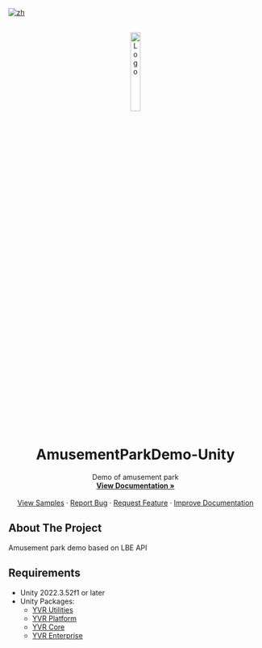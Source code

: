 [![zh](https://img.shields.io/badge/lang-zh-blue.svg)](./README.zh.md)

<br />
<div align="center">
    <a href="https://github.com/PlayForDreamDevelopers/AmusementParkDemo-Unity">
        <img src="https://www.pfdm.cn/en/static/img/logo.2b1b07e.png" alt="Logo" width="20%">
    </a>
    <h1 align="center"> AmusementParkDemo-Unity </h1>
    <p align="center">
        Demo of amusement park
        <br />
        <a href="https://github.com/PlayForDreamDevelopers/AmusementParkDemo-Unity/blob/main/README.md"><strong>View Documentation »</strong></a>
        <br />
        <br />
        <a href="https://github.com/PlayForDreamDevelopers/AmusementParkDemo-Unity">View Samples</a>
        &middot;
        <a href="https://github.com/PlayForDreamDevelopers/AmusementParkDemo-Unity/issues/new?template=bug_report.yml">Report Bug</a>
        &middot;
        <a href="https://github.com/PlayForDreamDevelopers/AmusementParkDemo-Unity/issues/new?template=feature_request.yml">Request Feature</a>
        &middot;
        <a href="https://github.com/PlayForDreamDevelopers/AmusementParkDemo-Unity/issues/new?template=documentation_update.yml">Improve Documentation</a>
    </p>

</div>

<!-- Add callouts here if required-->

## About The Project

Amusement park demo based on LBE API

## Requirements

-   Unity 2022.3.52f1 or later
-   Unity Packages:
    -   [YVR Utilities](https://github.com/PlayForDreamDevelopers/com.yvr.Utilities-mirror)
    -   [YVR Platform](https://github.com/PlayForDreamDevelopers/com.yvr.platform-mirror)
	-   [YVR Core](https://github.com/PlayForDreamDevelopers/com.yvr.core-mirror)
	-   [YVR Enterprise](https://github.com/PlayForDreamDevelopers/com.yvr.enterprise-mirror)